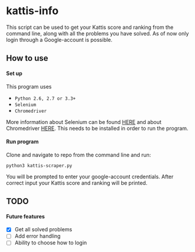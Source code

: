 # kattis-info

This script can be used to get your Kattis score and ranking from the command line, along with all the problems you have solved. As of now only login through a Google-account is possible.

## How to use
#### Set up
This program uses

- `Python 2.6, 2.7 or 3.3+`
- `Selenium`
- `Chromedriver`

More information about Selenium can be found [HERE](https://selenium-python.readthedocs.io/installation.html) and about Chromedriver [HERE](https://sites.google.com/a/chromium.org/chromedriver/downloads). This needs to be installed in order to run the program.

#### Run program
Clone and navigate to repo from the command line and run:

``python3 kattis-scraper.py``

You will be prompted to enter your google-account credentials. After correct input your Kattis score and ranking will be printed.


## TODO
#### Future features
- [X] Get all solved problems
- [ ] Add error handling
- [ ] Ability to choose how to login
